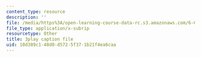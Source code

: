 ```yaml
---
content_type: resource
description: ''
file: /media/https%3A/open-learning-course-data-rc.s3.amazonaws.com/6-046j-design-and-analysis-of-algorithms-spring-2015/10d389c148d0d5725f371b21f4ea6caa_z_QOKNpEVro.srt
file_type: application/x-subrip
resourcetype: Other
title: 3play caption file
uid: 10d389c1-48d0-d572-5f37-1b21f4ea6caa
---
```

